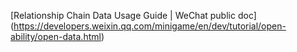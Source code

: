 [Relationship Chain Data Usage Guide | WeChat public doc] (https://developers.weixin.qq.com/minigame/en/dev/tutorial/open-ability/open-data.html)

